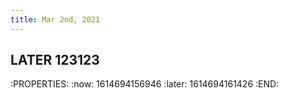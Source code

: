 ```yaml
---
title: Mar 2nd, 2021
---
```


## LATER 123123
:PROPERTIES:
:now: 1614694156946
:later: 1614694161426
:END:
##
